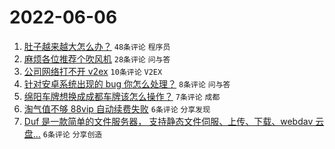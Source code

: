 # 2022-06-06

1. [肚子越来越大怎么办？](https://www.v2ex.com/t/857475) `48条评论` `程序员`
1. [麻烦各位推荐个吹风机](https://www.v2ex.com/t/857472) `28条评论` `问与答`
1. [公司网络打不开 v2ex](https://www.v2ex.com/t/857478) `10条评论` `V2EX`
1. [针对安卓系统出现的 bug 你怎么处理？](https://www.v2ex.com/t/857463) `8条评论` `问与答`
1. [绵阳车牌想换成成都车牌该怎么操作？](https://www.v2ex.com/t/857484) `7条评论` `成都`
1. [淘气值不够 88vip 自动续费失败](https://www.v2ex.com/t/857487) `6条评论` `分享发现`
1. [Duf 是一款简单的文件服务器， 支持静态文件伺服、上传、下载、webdav 云盘...](https://www.v2ex.com/t/857461) `6条评论` `分享创造`
